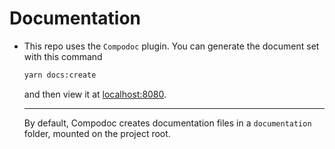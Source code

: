 # Documentation

- This repo uses the `Compodoc` plugin. You can generate the document set with this command

  ```bash
  yarn docs:create
  ```

  and then view it at [localhost:8080](https://localhost:8080).

  ***

  By default, Compodoc creates documentation files in a `documentation` folder, mounted on the project root.
